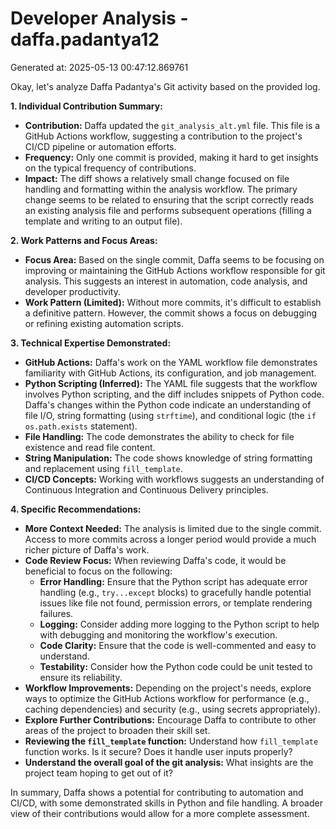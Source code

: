 # Developer Analysis - daffa.padantya12
Generated at: 2025-05-13 00:47:12.869761

Okay, let's analyze Daffa Padantya's Git activity based on the provided log.

**1. Individual Contribution Summary:**

*   **Contribution:** Daffa updated the `git_analysis_alt.yml` file. This file is a GitHub Actions workflow, suggesting a contribution to the project's CI/CD pipeline or automation efforts.
*   **Frequency:** Only one commit is provided, making it hard to get insights on the typical frequency of contributions.
*   **Impact:**  The diff shows a relatively small change focused on file handling and formatting within the analysis workflow. The primary change seems to be related to ensuring that the script correctly reads an existing analysis file and performs subsequent operations (filling a template and writing to an output file).

**2. Work Patterns and Focus Areas:**

*   **Focus Area:** Based on the single commit, Daffa seems to be focusing on improving or maintaining the GitHub Actions workflow responsible for git analysis.  This suggests an interest in automation, code analysis, and developer productivity.
*   **Work Pattern (Limited):** Without more commits, it's difficult to establish a definitive pattern. However, the commit shows a focus on debugging or refining existing automation scripts.

**3. Technical Expertise Demonstrated:**

*   **GitHub Actions:** Daffa's work on the YAML workflow file demonstrates familiarity with GitHub Actions, its configuration, and job management.
*   **Python Scripting (Inferred):** The YAML file suggests that the workflow involves Python scripting, and the diff includes snippets of Python code. Daffa's changes within the Python code indicate an understanding of file I/O, string formatting (using `strftime`), and conditional logic (the `if os.path.exists` statement).
*   **File Handling:** The code demonstrates the ability to check for file existence and read file content.
*   **String Manipulation:** The code shows knowledge of string formatting and replacement using `fill_template`.
*   **CI/CD Concepts:** Working with workflows suggests an understanding of Continuous Integration and Continuous Delivery principles.

**4. Specific Recommendations:**

*   **More Context Needed:**  The analysis is limited due to the single commit. Access to more commits across a longer period would provide a much richer picture of Daffa's work.
*   **Code Review Focus:**  When reviewing Daffa's code, it would be beneficial to focus on the following:
    *   **Error Handling:**  Ensure that the Python script has adequate error handling (e.g., `try...except` blocks) to gracefully handle potential issues like file not found, permission errors, or template rendering failures.
    *   **Logging:** Consider adding more logging to the Python script to help with debugging and monitoring the workflow's execution.
    *   **Code Clarity:**  Ensure that the code is well-commented and easy to understand.
    *   **Testability:** Consider how the Python code could be unit tested to ensure its reliability.
*   **Workflow Improvements:** Depending on the project's needs, explore ways to optimize the GitHub Actions workflow for performance (e.g., caching dependencies) and security (e.g., using secrets appropriately).
*   **Explore Further Contributions:** Encourage Daffa to contribute to other areas of the project to broaden their skill set.
*   **Reviewing the `fill_template` function:** Understand how `fill_template` function works. Is it secure? Does it handle user inputs properly?
*   **Understand the overall goal of the git analysis:** What insights are the project team hoping to get out of it?

In summary, Daffa shows a potential for contributing to automation and CI/CD, with some demonstrated skills in Python and file handling.  A broader view of their contributions would allow for a more complete assessment.

